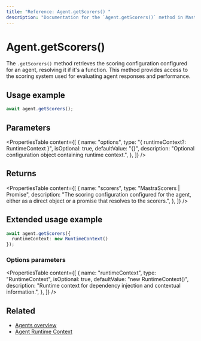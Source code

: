 ```yaml
---
title: "Reference: Agent.getScorers() "
description: "Documentation for the `Agent.getScorers()` method in Mastra agents, which retrieves the scoring configuration."
---
```


# Agent.getScorers()

The `.getScorers()` method retrieves the scoring configuration configured for an agent, resolving it if it's a function. This method provides access to the scoring system used for evaluating agent responses and performance.

## Usage example

```typescript copy
await agent.getScorers();
```

## Parameters

<PropertiesTable
  content={[
    {
      name: "options",
      type: "{ runtimeContext?: RuntimeContext }",
      isOptional: true,
      defaultValue: "{}",
      description: "Optional configuration object containing runtime context.",
    },
  ]}
/>

## Returns

<PropertiesTable
  content={[
    {
      name: "scorers",
      type: "MastraScorers | Promise<MastraScorers>",
      description: "The scoring configuration configured for the agent, either as a direct object or a promise that resolves to the scorers.",
    },
  ]}
/>

## Extended usage example

```typescript copy
await agent.getScorers({
  runtimeContext: new RuntimeContext()
});
```

### Options parameters

<PropertiesTable
  content={[
    {
      name: "runtimeContext",
      type: "RuntimeContext",
      isOptional: true,
      defaultValue: "new RuntimeContext()",
      description: "Runtime context for dependency injection and contextual information.",
    },
  ]}
/>

## Related

- [Agents overview](../../docs/agents/overview.md)
- [Agent Runtime Context](../../docs/agents/runtime-context.md)

